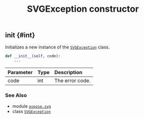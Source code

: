 ﻿---
title: SVGException constructor
second_title: Aspose.SVG for Python via .NET API References
description: 
type: docs
weight: 10
url: /python-net/aspose.svg/svgexception/__init__/
is_root: false
---

## __init__ {#int}

Initializes a new instance of the [`SVGException`](/svg/python-net/aspose.svg/svgexception) class.



```python
def __init__(self, code):
    ...
```


| Parameter | Type | Description |
| :- | :- | :- |
| code | int | The error code. |



### See Also
* module [`aspose.svg`](../../)
* class [`SVGException`](/svg/python-net/aspose.svg/svgexception)
